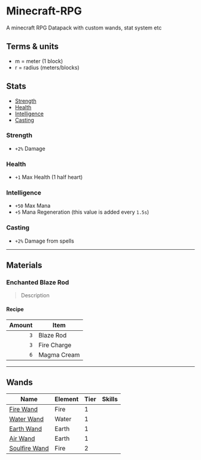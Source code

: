Minecraft-RPG
===

A minecraft RPG Datapack with custom wands, stat system etc

## Terms & units 
- m = meter (1 block)
- r = radius (meters/blocks)


## Stats

- [Strength](#strength)
- [Health](#health)
- [Intelligence](#intelligence)
- [Casting](#casting)

### Strength
- `+2%` Damage

### Health
- `+1` Max Health (1 half heart)

### Intelligence
- `+50` Max Mana
- `+5` Mana Regeneration (this value is added every `1.5s`)
### Casting
- `+2%` Damage from spells
---
## Materials 
### **Enchanted Blaze Rod**
> Description

#### **Recipe**

| Amount | Item      
| -----: | ---       
| `3`    | Blaze Rod
| `3`    | Fire Charge 
| `6`    | Magma Cream
---
## Wands
|      Name                          | Element | Tier | Skills |
| ---------------------------------- | ------- | ---- | ------ |
| [Fire Wand](./md/wands.md#fire-wand)            | Fire    | 1    |        |
| [Water Wand](#water-wand)          | Water   | 1    |        |
| [Earth Wand](#earth-wand)          | Earth   | 1    |        |
| [Air Wand](#air-wand)              | Earth   | 1    |        |
| [Soulfire Wand](#soulfire-wand)    | Fire    | 2    |        |

